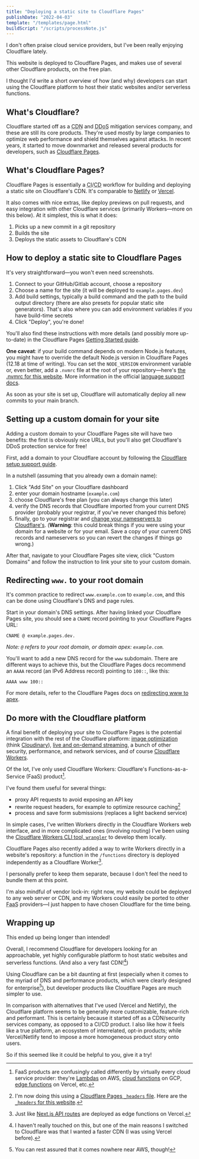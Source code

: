 ```yaml
---
title: "Deploying a static site to Cloudflare Pages"
publishDate: "2022-04-03"
template: "/templates/page.html"
buildScript: "/scripts/processNote.js"
---
```


I don't often praise cloud service providers, but I've been really enjoying Cloudflare lately.

This website is deployed to Cloudflare Pages, and makes use of several other Cloudflare products, on the free plan.

I thought I'd write a short overview of how (and why) developers can start using the Cloudflare platform to host their static websites and/or serverless functions.

## What's Cloudflare?

Cloudflare started off as a <abbr title="Content Delivery Network">CDN</abbr> and <abbr title="Distributed Denial-of-Service">DDoS</abbr> mitigation services company, and these are still its core products. They're used mostly by large companies to optimize web performance and shield themselves against attacks. In recent years, it started to move downmarket and released several products for developers, such as [Cloudflare Pages](https://pages.cloudflare.com/).

## What's Cloudflare Pages?

Cloudflare Pages is essentially a <abbr title="Continuous Integration">CI</abbr>/<abbr title="Continuous Deployment">CD</abbr> workflow for building and deploying a static site on Cloudflare's CDN. It's comparable to [Netlify](https://www.netlify.com/) or [Vercel](https://vercel.com/).

It also comes with nice extras, like deploy previews on pull requests, and easy integration with other Cloudflare services (primarily Workers—more on this below). At it simplest, this is what it does:

1. Picks up a new commit in a git repository
2. Builds the site
3. Deploys the static assets to Cloudflare's CDN

## How to deploy a static site to Cloudflare Pages

It's very straightforward—you won't even need screenshots.

1. Connect to your GitHub/Gitlab account, choose a repository
2. Choose a name for the site (it will be deployed to `example.pages.dev`)
3. Add build settings, typically a build command and the path to the build output directory (there are also presets for popular static site generators). That's also where you can add environment variables if you have build-time secrets
4. Click "Deploy", you're done!

You'll also find these instructions with more details (and possibly more up-to-date) in the Cloudflare Pages [Getting Started guide](https://developers.cloudflare.com/pages/get-started/).

**One caveat**: if your build command depends on modern Node.js features, you might have to override the default Node.js version in Cloudflare Pages (12.18 at time of writing). You can set the `NODE_VERSION` environment variable or, even better, add a `.nvmrc` file at the root of your repository—here's [the .nvmrc for this website](https://github.com/robinmetral/website/blob/c5cfcd7b2e764361c49ba8a4081828d833f62735/.nvmrc). More information in the official [language support docs](https://developers.cloudflare.com/pages/platform/build-configuration/#language-support-and-tools).

As soon as your site is set up, Cloudflare will automatically deploy all new commits to your main branch.

## Setting up a custom domain for your site

Adding a custom domain to your Cloudflare Pages site will have two benefits: the first is obviously nice URLs, but you'll also get Cloudflare's DDoS protection service for free!

First, add a domain to your Cloudflare account by following the [Cloudflare setup support guide](https://support.cloudflare.com/hc/en-us/articles/201720164#2YulMb5YJTVnMxgAgNWdS2).

In a nutshell (assuming that you already own a domain name):

1. Click "Add Site" on your Cloudflare dashboard
2. enter your domain hostname (`example.com`)
3. choose Cloudflare's free plan (you can always change this later)
4. verify the DNS records that Cloudflare imported from your current DNS provider (probably your registrar, if you've never changed this before)
5. finally, go to your registrar and [change your nameservers to Cloudflare's](https://developers.cloudflare.com/dns/zone-setups/full-setup/setup/). (**Warning**: this could break things if you were using your domain for a website or for your email. Save a copy of your current DNS records and nameservers so you can revert the changes if things go wrong.)

After that, navigate to your Cloudflare Pages site view, click "Custom Domains" and follow the instruction to link your site to your custom domain.

## Redirecting `www.` to your root domain

It's common practice to redirect `www.example.com` to `example.com`, and this can be done using Cloudflare's DNS and page rules.

Start in your domain's DNS settings. After having linked your Cloudflare Pages site, you should see a `CNAME` record pointing to your Cloudflare Pages URL:

```
CNAME @ example.pages.dev.
```

_Note: `@` refers to your root domain, or domain apex: `example.com`._

You'll want to add a new DNS record for the `www` subdomain. There are different ways to achieve this, but the Cloudflare Pages docs recommend an `AAAA` record (an IPv6 Address record) pointing to `100::`, like this:

```
AAAA www 100::
```

For more details, refer to the Cloudflare Pages docs on [redirecting www to apex](https://developers.cloudflare.com/pages/how-to/www-redirect/).

## Do more with the Cloudflare platform

A final benefit of deploying your site to Cloudflare Pages is the potential integration with the rest of the Cloudflare platform:
[image optimization](https://www.cloudflare.com/products/cloudflare-images/) (think [Cloudinary](https://cloudinary.com/)), [live and on-demand streaming](https://www.cloudflare.com/products/cloudflare-stream/), a bunch of other security, performance, and network services, and of course [Cloudflare Workers](https://workers.cloudflare.com/).

Of the lot, I've only used Cloudflare Workers: Cloudflare's Functions-as-a-Service (FaaS) product[^1].

I've found them useful for several things:

- proxy API requests to avoid exposing an API key
- rewrite request headers, for example to optimize resource caching[^2]
- process and save form submissions (replaces a light backend service)

In simple cases, I've written Workers directly in the Cloudflare Workers web interface, and in more complicated ones (involving routing) I've been using the [Cloudflare Workers CLI tool, `wrangler`](https://github.com/cloudflare/wrangler) to develop them locally.

Cloudflare Pages also recently added a way to write Workers directly in a website's repository: a function in the `/functions` directory is deployed independently as a Cloudflare Worker[^3].

I personally prefer to keep them separate, because I don't feel the need to bundle them at this point.

I'm also mindful of vendor lock-in: right now, my website could be deployed to any web server or CDN, and my Workers could easily be ported to other <abbr title="Functions-as-a-Service">FaaS</abbr> providers—I just happen to have chosen Cloudflare for the time being.

## Wrapping up

This ended up being longer than intended!

Overall, I recommend Cloudflare for developers looking for an approachable, yet highly configurable platform to host static websites and serverless functions. (And also a very fast CDN![^4])

Using Cloudflare can be a bit daunting at first (especially when it comes to the myriad of DNS and performance products, which were clearly designed for enterprise[^5]), but developer products like Cloudflare Pages are much simpler to use.

In comparison with alternatives that I've used (Vercel and Netlify), the Cloudflare platform seems to be generally more customizable, feature-rich and performant. This is certainly because it started off as a CDN/security services company, as opposed to a CI/CD product. I also like how it feels like a true platform, an ecosystem of interrelated, opt-in products; while Vercel/Netlify tend to impose a more homogeneous product story onto users.

So if this seemed like it could be helpful to you, give it a try!

[^1]: FaaS products are confusingly called differently by virtually every cloud service provider: they're [Lambdas](https://aws.amazon.com/lambda/) on AWS, [cloud functions](https://cloud.google.com/functions/) on GCP, [edge functions](https://vercel.com/features/edge-functions) on Vercel, etc.
[^2]: I'm now doing this using a [Cloudflare Pages `_headers` file](https://developers.cloudflare.com/pages/platform/headers/). Here are the [`_headers` for this website](https://github.com/robinmetral/website/blob/c5cfcd7b2e764361c49ba8a4081828d833f62735/public/_headers).
[^3]: Just like [Next.js API routes](https://nextjs.org/learn/basics/api-routes) are deployed as edge functions on Vercel.
[^4]: I haven't really touched on this, but one of the main reasons I switched to Cloudflare was that I wanted a faster CDN (I was using Vercel before).
[^5]: You can rest assured that it comes nowhere near AWS, though!
